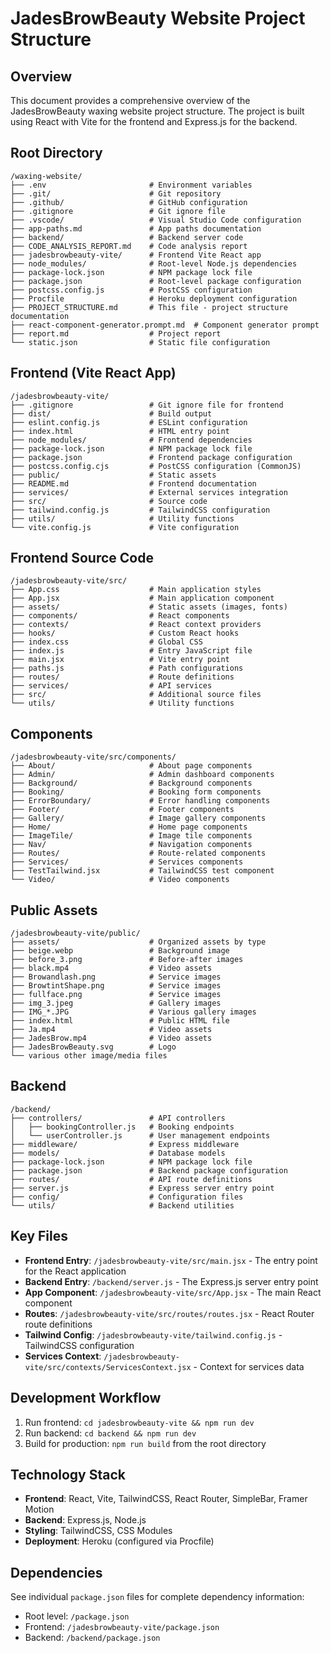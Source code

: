 # JadesBrowBeauty Website Project Structure

## Overview

This document provides a comprehensive overview of the JadesBrowBeauty waxing website project structure. The project is built using React with Vite for the frontend and Express.js for the backend.

## Root Directory

```
/waxing-website/
├── .env                       # Environment variables
├── .git/                      # Git repository
├── .github/                   # GitHub configuration
├── .gitignore                 # Git ignore file
├── .vscode/                   # Visual Studio Code configuration
├── app-paths.md               # App paths documentation
├── backend/                   # Backend server code
├── CODE_ANALYSIS_REPORT.md    # Code analysis report
├── jadesbrowbeauty-vite/      # Frontend Vite React app
├── node_modules/              # Root-level Node.js dependencies
├── package-lock.json          # NPM package lock file
├── package.json               # Root-level package configuration
├── postcss.config.js          # PostCSS configuration
├── Procfile                   # Heroku deployment configuration
├── PROJECT_STRUCTURE.md       # This file - project structure documentation
├── react-component-generator.prompt.md  # Component generator prompt
├── report.md                  # Project report
└── static.json                # Static file configuration
```

## Frontend (Vite React App)

```
/jadesbrowbeauty-vite/
├── .gitignore                 # Git ignore file for frontend
├── dist/                      # Build output
├── eslint.config.js           # ESLint configuration
├── index.html                 # HTML entry point
├── node_modules/              # Frontend dependencies
├── package-lock.json          # NPM package lock file
├── package.json               # Frontend package configuration
├── postcss.config.cjs         # PostCSS configuration (CommonJS)
├── public/                    # Static assets
├── README.md                  # Frontend documentation
├── services/                  # External services integration
├── src/                       # Source code
├── tailwind.config.js         # TailwindCSS configuration
├── utils/                     # Utility functions
└── vite.config.js             # Vite configuration
```

## Frontend Source Code

```
/jadesbrowbeauty-vite/src/
├── App.css                    # Main application styles
├── App.jsx                    # Main application component
├── assets/                    # Static assets (images, fonts)
├── components/                # React components
├── contexts/                  # React context providers
├── hooks/                     # Custom React hooks
├── index.css                  # Global CSS
├── index.js                   # Entry JavaScript file
├── main.jsx                   # Vite entry point
├── paths.js                   # Path configurations
├── routes/                    # Route definitions
├── services/                  # API services
├── src/                       # Additional source files
└── utils/                     # Utility functions
```

## Components

```
/jadesbrowbeauty-vite/src/components/
├── About/                     # About page components
├── Admin/                     # Admin dashboard components
├── Background/                # Background components
├── Booking/                   # Booking form components
├── ErrorBoundary/             # Error handling components
├── Footer/                    # Footer components
├── Gallery/                   # Image gallery components
├── Home/                      # Home page components
├── ImageTile/                 # Image tile components
├── Nav/                       # Navigation components
├── Routes/                    # Route-related components
├── Services/                  # Services components
├── TestTailwind.jsx           # TailwindCSS test component
└── Video/                     # Video components
```

## Public Assets

```
/jadesbrowbeauty-vite/public/
├── assets/                    # Organized assets by type
├── beige.webp                 # Background image
├── before_3.png               # Before-after images
├── black.mp4                  # Video assets
├── Browandlash.png            # Service images
├── BrowtintShape.png          # Service images
├── fullface.png               # Service images
├── img_3.jpeg                 # Gallery images
├── IMG_*.JPG                  # Various gallery images
├── index.html                 # Public HTML file
├── Ja.mp4                     # Video assets
├── JadesBrow.mp4              # Video assets
├── JadesBrowBeauty.svg        # Logo
└── various other image/media files
```

## Backend

```
/backend/
├── controllers/               # API controllers
│   ├── bookingController.js   # Booking endpoints
│   └── userController.js      # User management endpoints
├── middleware/                # Express middleware
├── models/                    # Database models
├── package-lock.json          # NPM package lock file
├── package.json               # Backend package configuration
├── routes/                    # API route definitions
├── server.js                  # Express server entry point
├── config/                    # Configuration files
└── utils/                     # Backend utilities
```

## Key Files

- **Frontend Entry**: `/jadesbrowbeauty-vite/src/main.jsx` - The entry point for the React application
- **Backend Entry**: `/backend/server.js` - The Express.js server entry point
- **App Component**: `/jadesbrowbeauty-vite/src/App.jsx` - The main React component
- **Routes**: `/jadesbrowbeauty-vite/src/routes/routes.jsx` - React Router route definitions
- **Tailwind Config**: `/jadesbrowbeauty-vite/tailwind.config.js` - TailwindCSS configuration
- **Services Context**: `/jadesbrowbeauty-vite/src/contexts/ServicesContext.jsx` - Context for services data

## Development Workflow

1. Run frontend: `cd jadesbrowbeauty-vite && npm run dev`
2. Run backend: `cd backend && npm run dev`
3. Build for production: `npm run build` from the root directory

## Technology Stack

- **Frontend**: React, Vite, TailwindCSS, React Router, SimpleBar, Framer Motion
- **Backend**: Express.js, Node.js
- **Styling**: TailwindCSS, CSS Modules
- **Deployment**: Heroku (configured via Procfile)

## Dependencies

See individual `package.json` files for complete dependency information:
- Root level: `/package.json`
- Frontend: `/jadesbrowbeauty-vite/package.json`
- Backend: `/backend/package.json`